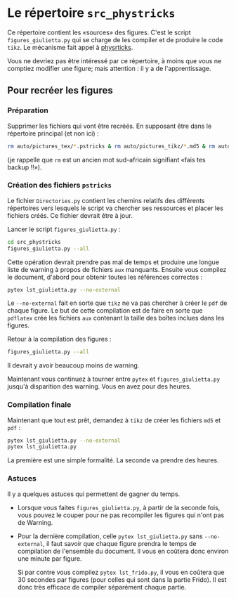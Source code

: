 # Le répertoire `src_phystricks`

Ce répertoire contient les «sources» des figures. C'est le script `figures_giulietta.py` qui se charge de les compiler et de produire le code `tikz`. Le mécanisme fait appel à [physrticks](https://github.com/laurentclaessens/phystricks).

Vous ne devriez pas être intéressé par ce répertoire, à moins que vous ne comptiez modifier une figure; mais attention : il y a de l'apprentissage.

## Pour recréer les figures

### Préparation

Supprimer les fichiers qui vont être recréés. En supposant être dans le répertoire principal (et non ici) :
```bash
rm auto/pictures_tex/*.pstricks & rm auto/pictures_tikz/*.md5 & rm auto/pictures_tikz/*.pdf
```
(je rappelle que `rm` est un ancien mot sud-africain signifiant «fais tes backup !!»).

### Création des fichiers `pstricks`

Le fichier `Directories.py` contient les chemins relatifs des différents répertoires vers lesquels le script va chercher ses ressources et placer les fichiers créés. Ce fichier devrait être à jour.

Lancer le script `figures_giulietta.py` :
```bash
cd src_phystricks
figures_giulietta.py --all
```

Cette opération devrait prendre pas mal de temps et produire une longue liste de warning à propos de fichiers `aux` manquants. Ensuite vous compilez le document, d'abord pour obtenir toutes les références correctes :
```bash
pytex lst_giulietta.py --no-external
```
Le `--no-external` fait en sorte que `tikz` ne va pas chercher à créer le `pdf` de chaque figure. Le but de cette compilation est de faire en sorte que `pdflatex` crée les fichiers `aux` contenant la taille des boîtes inclues dans les figures.

Retour à la compilation des figures :
```bash
figures_giulietta.py --all
```
Il devrait y avoir beaucoup moins de warning.

Maintenant vous continuez à tourner entre `pytex` et `figures_giulietta.py` jusqu'à disparition des warning. Vous en avez pour des heures.

### Compilation finale

Maintenant que tout est prêt, demandez à `tikz` de créer les fichiers `md5` et `pdf` :
```bash
pytex lst_giulietta.py --no-external
pytex lst_giulietta.py
```
La première est une simple formalité. La seconde va prendre des heures.


### Astuces

Il y a quelques astuces qui permettent de gagner du temps.

* Lorsque vous faites `figures_giulietta.py`, à partir de la seconde fois, vous pouvez le couper pour ne pas recompiler les figures qui n'ont pas de Warning.
* Pour la dernière compilation, celle `pytex lst_giulietta.py` sans `--no-external`, il faut savoir que chaque figure prendra le temps de compilation de l'ensemble du document. Il vous en coûtera donc environ une minute par figure.

   Si par contre vous compilez `pytex lst_frido.py`, il vous en coûtera que 30 secondes par figures (pour celles qui sont dans la partie Frido). Il est donc très efficace de compiler séparément chaque partie.
